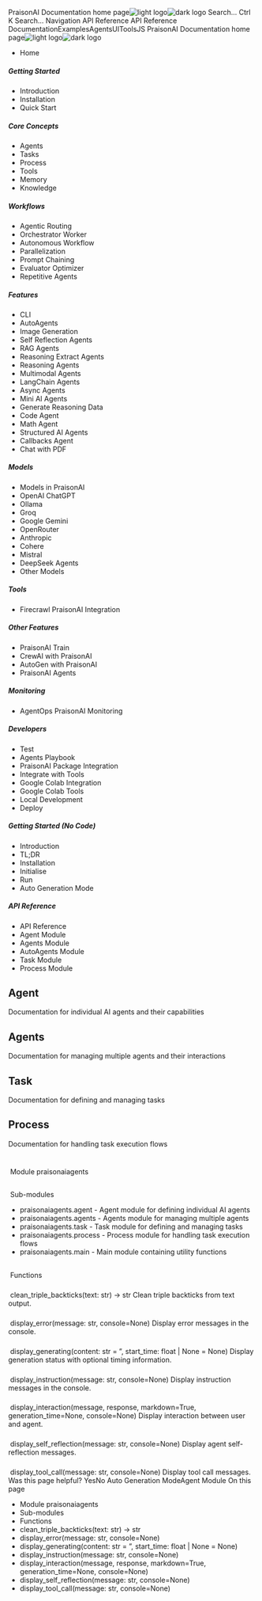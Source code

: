 PraisonAI Documentation home page![light logo](https://docs.praison.ai/images/praisonai-logo-large-dark.png)![dark logo](https://docs.praison.ai/images/praisonai-logo-large-light.png)
Search...
Ctrl K
Search...
Navigation
API Reference
API Reference
DocumentationExamplesAgentsUIToolsJS
PraisonAI Documentation home page![light logo](https://docs.praison.ai/images/praisonai-logo-large-dark.png)![dark logo](https://docs.praison.ai/images/praisonai-logo-large-light.png)
  * Home


##### Getting Started
  * Introduction
  * Installation
  * Quick Start


##### Core Concepts
  * Agents
  * Tasks
  * Process
  * Tools
  * Memory
  * Knowledge


##### Workflows
  * Agentic Routing
  * Orchestrator Worker
  * Autonomous Workflow
  * Parallelization
  * Prompt Chaining
  * Evaluator Optimizer
  * Repetitive Agents


##### Features
  * CLI
  * AutoAgents
  * Image Generation
  * Self Reflection Agents
  * RAG Agents
  * Reasoning Extract Agents
  * Reasoning Agents
  * Multimodal Agents
  * LangChain Agents
  * Async Agents
  * Mini AI Agents
  * Generate Reasoning Data
  * Code Agent
  * Math Agent
  * Structured AI Agents
  * Callbacks Agent
  * Chat with PDF


##### Models
  * Models in PraisonAI
  * OpenAI ChatGPT
  * Ollama
  * Groq
  * Google Gemini
  * OpenRouter
  * Anthropic
  * Cohere
  * Mistral
  * DeepSeek Agents
  * Other Models


##### Tools
  * Firecrawl PraisonAI Integration


##### Other Features
  * PraisonAI Train
  * CrewAI with PraisonAI
  * AutoGen with PraisonAI
  * PraisonAI Agents


##### Monitoring
  * AgentOps PraisonAI Monitoring


##### Developers
  * Test
  * Agents Playbook
  * PraisonAI Package Integration
  * Integrate with Tools
  * Google Colab Integration
  * Google Colab Tools
  * Local Development
  * Deploy


##### Getting Started (No Code)
  * Introduction
  * TL;DR
  * Installation
  * Initialise
  * Run
  * Auto Generation Mode


##### API Reference
  * API Reference
  * Agent Module
  * Agents Module
  * AutoAgents Module
  * Task Module
  * Process Module


## Agent
Documentation for individual AI agents and their capabilities
## Agents
Documentation for managing multiple agents and their interactions
## Task
Documentation for defining and managing tasks
## Process
Documentation for handling task execution flows
# 
​
Module praisonaiagents
## 
​
Sub-modules
  * praisonaiagents.agent - Agent module for defining individual AI agents
  * praisonaiagents.agents - Agents module for managing multiple agents
  * praisonaiagents.task - Task module for defining and managing tasks
  * praisonaiagents.process - Process module for handling task execution flows
  * praisonaiagents.main - Main module containing utility functions


## 
​
Functions
### 
​
clean_triple_backticks(text: str) → str
Clean triple backticks from text output.
### 
​
display_error(message: str, console=None)
Display error messages in the console.
### 
​
display_generating(content: str = ”, start_time: float | None = None)
Display generation status with optional timing information.
### 
​
display_instruction(message: str, console=None)
Display instruction messages in the console.
### 
​
display_interaction(message, response, markdown=True, generation_time=None, console=None)
Display interaction between user and agent.
### 
​
display_self_reflection(message: str, console=None)
Display agent self-reflection messages.
### 
​
display_tool_call(message: str, console=None)
Display tool call messages.
Was this page helpful?
YesNo
Auto Generation ModeAgent Module
On this page
  * Module praisonaiagents
  * Sub-modules
  * Functions
  * clean_triple_backticks(text: str) → str
  * display_error(message: str, console=None)
  * display_generating(content: str = ”, start_time: float | None = None)
  * display_instruction(message: str, console=None)
  * display_interaction(message, response, markdown=True, generation_time=None, console=None)
  * display_self_reflection(message: str, console=None)
  * display_tool_call(message: str, console=None)


